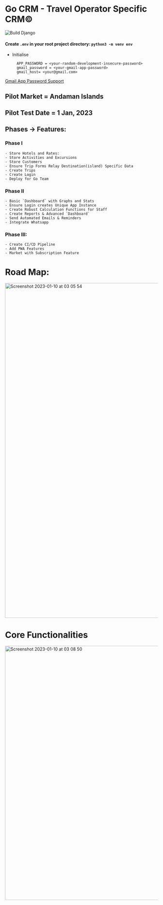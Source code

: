 # Go CRM - Travel Operator Specific CRM©
![Build Django](https://github.com/astratechz/travelco_crm/actions/workflows/django.yml/badge.svg)

#### Create `.env` in your root project directory: `python3 -m venv env`

- Initialise 

        APP_PASSWORD = <your-random-development-insecure-password>
        gmail_password = <your-gmail-app-password> 
        gmail_host= <your@gmail.com>
        
[Gmail App Password Support](https://support.google.com/mail/answer/185833?hl=en-GB) 
## Pilot Market = Andaman Islands

## Pilot Test Date = 1 Jan, 2023

## Phases -> Features: 

### Phase I

```
- Store Hotels and Rates: 
- Store Activities and Excursions
- Store Customers 
- Ensure Trip Forms Relay Destination(island) Specific Data
- Create Trips
- Create Login 
- Deploy for Go Team
```

### Phase II

```
- Basic `Dashboard` with Graphs and Stats
- Ensure Login creates Unique App Instance
- Create Robust Calculation Functions for Staff
- Create Reports & Advanced `Dashboard`
- Send Automated Emails & Reminders
- Integrate Whatsapp
```

### Phase III: 

```
- Create CI/CD Pipeline
- Add PWA Features
- Market with Subscription Feature
```

# Road Map:

<img width="1103" alt="Screenshot 2023-01-10 at 03 05 54" src="https://user-images.githubusercontent.com/42845567/211652883-8078aca4-fe9d-44a8-b3e1-c79ce4c0f7a1.png">



# Core Functionalities
                                                                                                                
<img width="837" alt="Screenshot 2023-01-10 at 03 08 50" src="https://user-images.githubusercontent.com/42845567/211651077-6c47bb6d-ee0a-4840-b11f-38435be120d5.png">


